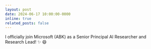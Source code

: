 ```yaml
---
layout: post
date: 2024-06-17 10:00:00-0000
inline: true
related_posts: false
---
```


I officially join Microsoft (ABK) as a Senior Principal AI Researcher and Research Lead! :sparkles: :smile:
